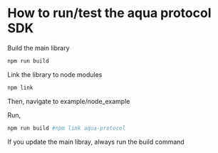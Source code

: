 # How to run/test the aqua protocol SDK

Build the main library

```bash
npm run build
```

Link the library to node modules

```bash
npm link
```

Then, navigate to example/node_example

Run,

```bash
npm run build #npm link aqua-protocol
```

If you update the main libray, always run the build command
